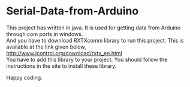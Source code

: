 # Serial-Data-from-Arduino
This project has written in java. It is used for getting data from Arduino through com ports in windows.      
And you have to download RXTXcomm library to run this project. 
This is available at the link given below,   
http://www.jcontrol.org/download/rxtx_en.html   
You have to add this library to your project. 
You should follow the instructions in the site to install these library.

Happy coding.
